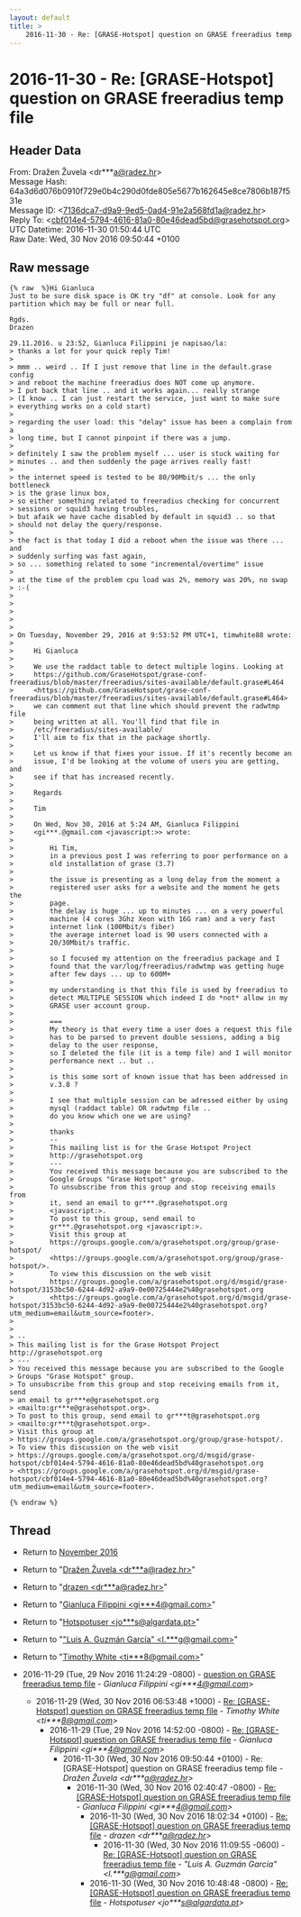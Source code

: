 ```yaml
---
layout: default
title: >
    2016-11-30 - Re: [GRASE-Hotspot] question on GRASE freeradius temp file
---
```


# 2016-11-30 - Re: [GRASE-Hotspot] question on GRASE freeradius temp file

## Header Data

From: Dražen Žuvela \<dr***a@radez.hr\><br>
Message Hash: 64a3d6d076b0910f729e0b4c290d0fde805e5677b162645e8ce7806b187f531e<br>
Message ID: \<7136dca7-d9a9-9ed5-0ad4-91e2a568fd1a@radez.hr\><br>
Reply To: \<cbf014e4-5794-4616-81a0-80e46dead5bd@grasehotspot.org\><br>
UTC Datetime: 2016-11-30 01:50:44 UTC<br>
Raw Date: Wed, 30 Nov 2016 09:50:44 +0100<br>

## Raw message

```
{% raw  %}Hi Gianluca
Just to be sure disk space is OK try "df" at console. Look for any 
partition which may be full or near full.

Rgds.
Drazen

29.11.2016. u 23:52, Gianluca Filippini je napisao/la:
> thanks a lot for your quick reply Tim!
>
> mmm .. weird .. If I just remove that line in the default.grase config 
> and reboot the machine freeradius does NOT come up anymore.
> I put back that line .. and it works again... really strange
> (I know .. I can just restart the service, just want to make sure 
> everything works on a cold start)
>
> regarding the user load: this "delay" issue has been a complain from a 
> long time, but I cannot pinpoint if there was a jump.
>
> definitely I saw the problem myself ... user is stuck waiting for 
> minutes .. and then suddenly the page arrives really fast!
>
> the internet speed is tested to be 80/90Mbit/s ... the only bottleneck 
> is the grase linux box,
> so either something related to freeradius checking for concurrent 
> sessions or squid3 having troubles,
> but afaik we have cache disabled by default in squid3 .. so that 
> should not delay the query/response.
>
> the fact is that today I did a reboot when the issue was there ... and 
> suddenly surfing was fast again,
> so ... something related to some "incremental/overtime" issue
>
> at the time of the problem cpu load was 2%, memory was 20%, no swap
> :-(
>
>
>
>
>
> On Tuesday, November 29, 2016 at 9:53:52 PM UTC+1, timwhite88 wrote:
>
>     Hi Gianluca
>
>     We use the raddact table to detect multiple logins. Looking at
>     https://github.com/GraseHotspot/grase-conf-freeradius/blob/master/freeradius/sites-available/default.grase#L464
>     <https://github.com/GraseHotspot/grase-conf-freeradius/blob/master/freeradius/sites-available/default.grase#L464>
>     we can comment out that line which should prevent the radwtmp file
>     being written at all. You'll find that file in
>     /etc/freeradius/sites-available/
>     I'll aim to fix that in the package shortly.
>
>     Let us know if that fixes your issue. If it's recently become an
>     issue, I'd be looking at the volume of users you are getting, and
>     see if that has increased recently.
>
>     Regards
>
>     Tim
>
>     On Wed, Nov 30, 2016 at 5:24 AM, Gianluca Filippini
>     <gi***.@gmail.com <javascript:>> wrote:
>
>         Hi Tim,
>         in a previous post I was referring to poor performance on a
>         old installation of grase (3.7)
>
>         the issue is presenting as a long delay from the moment a
>         registered user asks for a website and the moment he gets the
>         page.
>         the delay is huge ... up to minutes ... on a very powerful
>         machine (4 cores 3Ghz Xeon with 16G ram) and a very fast
>         internet link (100Mbit/s fiber)
>         the average internet load is 90 users connected with a
>         20/30Mbit/s traffic.
>
>         so I focused my attention on the freeradius package and I
>         found that the var/log/freeradius/radwtmp was getting huge
>         after few days ... up to 600M+
>
>         my understanding is that this file is used by freeradius to
>         detect MULTIPLE SESSION which indeed I do *not* allow in my
>         GRASE user account group.
>
>         ===
>         My theory is that every time a user does a request this file
>         has to be parsed to prevent double sessions, adding a big
>         delay to the user response,
>         so I deleted the file (it is a temp file) and I will monitor
>         performance next .. but ..
>
>         is this some sort of known issue that has been addressed in
>         v.3.8 ?
>
>         I see that multiple session can be adressed either by using
>         mysql (raddact table) OR radwtmp file ..
>         do you know which one we are using?
>
>         thanks
>         -- 
>         This mailing list is for the Grase Hotspot Project
>         http://grasehotspot.org
>         ---
>         You received this message because you are subscribed to the
>         Google Groups "Grase Hotspot" group.
>         To unsubscribe from this group and stop receiving emails from
>         it, send an email to gr***.@grasehotspot.org
>         <javascript:>.
>         To post to this group, send email to
>         gr***.@grasehotspot.org <javascript:>.
>         Visit this group at
>         https://groups.google.com/a/grasehotspot.org/group/grase-hotspot/
>         <https://groups.google.com/a/grasehotspot.org/group/grase-hotspot/>.
>         To view this discussion on the web visit
>         https://groups.google.com/a/grasehotspot.org/d/msgid/grase-hotspot/3153bc50-6244-4d92-a9a9-0e00725444e2%40grasehotspot.org
>         <https://groups.google.com/a/grasehotspot.org/d/msgid/grase-hotspot/3153bc50-6244-4d92-a9a9-0e00725444e2%40grasehotspot.org?utm_medium=email&utm_source=footer>.
>
>
> -- 
> This mailing list is for the Grase Hotspot Project http://grasehotspot.org
> ---
> You received this message because you are subscribed to the Google 
> Groups "Grase Hotspot" group.
> To unsubscribe from this group and stop receiving emails from it, send 
> an email to gr***e@grasehotspot.org 
> <mailto:gr***e@grasehotspot.org>.
> To post to this group, send email to gr***t@grasehotspot.org 
> <mailto:gr***t@grasehotspot.org>.
> Visit this group at 
> https://groups.google.com/a/grasehotspot.org/group/grase-hotspot/.
> To view this discussion on the web visit 
> https://groups.google.com/a/grasehotspot.org/d/msgid/grase-hotspot/cbf014e4-5794-4616-81a0-80e46dead5bd%40grasehotspot.org 
> <https://groups.google.com/a/grasehotspot.org/d/msgid/grase-hotspot/cbf014e4-5794-4616-81a0-80e46dead5bd%40grasehotspot.org?utm_medium=email&utm_source=footer>.

{% endraw %}
```

## Thread

+ Return to [November 2016](/archive/2016/11)

+ Return to "[Dražen Žuvela <dr***a<span>@</span>radez.hr>](/authors/dr___a_at_radez_hr)"
+ Return to "[drazen <dr***a<span>@</span>radez.hr>](/authors/dr___a_at_radez_hr)"
+ Return to "[Gianluca Filippini <gi***4<span>@</span>gmail.com>](/authors/gi___4_at_gmail_com)"
+ Return to "[Hotspotuser <jo***s<span>@</span>algardata.pt>](/authors/jo___s_at_algardata_pt)"
+ Return to "["Luis A. Guzmán García" <l.***g<span>@</span>gmail.com>](/authors/l____g_at_gmail_com)"
+ Return to "[Timothy White <ti***8<span>@</span>gmail.com>](/authors/ti___8_at_gmail_com)"

+ 2016-11-29 (Tue, 29 Nov 2016 11:24:29 -0800) - [question on GRASE freeradius temp file](/archive/2016/11/efa05dbe26d7e61065a47401622e2878cf0b49b291685571db2994ebe6f6921d) - _Gianluca Filippini \<gi***4@gmail.com\>_
  + 2016-11-29 (Wed, 30 Nov 2016 06:53:48 +1000) - [Re: [GRASE-Hotspot] question on GRASE freeradius temp file](/archive/2016/11/827d28715a498bb6b9f6fa0460a9d225e4c88c1e58a504b54b1f5ea0a0c3de85) - _Timothy White \<ti***8@gmail.com\>_
    + 2016-11-29 (Tue, 29 Nov 2016 14:52:00 -0800) - [Re: [GRASE-Hotspot] question on GRASE freeradius temp file](/archive/2016/11/a567c53597fbd53cb029e9337ce173fa6e547afaeb79e565a1b56d0724498359) - _Gianluca Filippini \<gi***4@gmail.com\>_
      + 2016-11-30 (Wed, 30 Nov 2016 09:50:44 +0100) - Re: [GRASE-Hotspot] question on GRASE freeradius temp file - _Dražen Žuvela \<dr***a@radez.hr\>_
        + 2016-11-30 (Wed, 30 Nov 2016 02:40:47 -0800) - [Re: [GRASE-Hotspot] question on GRASE freeradius temp file](/archive/2016/11/a2bca50c6eb7fcc6ad56ecaa43a73f1f0cd678f7e8c7235aba8e28fe4720d930) - _Gianluca Filippini \<gi***4@gmail.com\>_
          + 2016-11-30 (Wed, 30 Nov 2016 18:02:34 +0100) - [Re: [GRASE-Hotspot] question on GRASE freeradius temp file](/archive/2016/11/bdd7d045649858799cc9b168a52e5e8136552a4b33f2992f452a951e3d2f434a) - _drazen \<dr***a@radez.hr\>_
            + 2016-11-30 (Wed, 30 Nov 2016 11:09:55 -0600) - [Re: [GRASE-Hotspot] question on GRASE freeradius temp file](/archive/2016/11/1d73ef4c7d330901936ec88cc2a0682741126e6b56c26e2289ff69229537ba20) - _"Luis A. Guzmán García" \<l.***g@gmail.com\>_
          + 2016-11-30 (Wed, 30 Nov 2016 10:48:48 -0800) - [Re: [GRASE-Hotspot] question on GRASE freeradius temp file](/archive/2016/11/8fde61e3eb07158fbacaf37cd3ff3b1ae827436cbf07f5085dec11af8bda02b6) - _Hotspotuser \<jo***s@algardata.pt\>_

